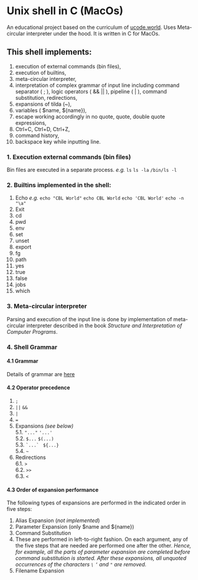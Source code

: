 # Unix shell in C (MacOs)
An educational project based on the curriculum of [ucode.world](https://ucode.world/en/).
Uses Meta-circular interpreter under the hood.
It is written in C for MacOs.

## This shell implements:
1. execution of external commands (bin files), 
2. execution of builtins,
3. meta-circular interpreter,
4. interpretation of complex grammar of input line including command separator ( ; ), logic operators ( && || ), pipeline ( | ), command substitution, redirections,
5. expansions of tilda (~),
6. variables ( $name, ${name}),
7. escape working accordingly in no quote, quote, double quote expressions,
8. Ctrl+C, Ctrl+D, Ctrl+Z,
9. command history,
10. backspace key while inputting line.

### 1. Execution external commands (bin files)
Bin files are executed in a separate process.
    _e.g._
    `ls`
    `ls -la`
    `/bin/ls -l`

### 2. Builtins implemented in the shell:
1. Echo
_e.g._ `echo "CBL World"`
    `echo CBL World`
    `echo 'CBL World'`
    `echo -n "\a"`
2. Exit
3. cd
4. pwd
5. env
6. set
7. unset
8. export
9. fg
10. path
11. yes
12. true
13. false
14. jobs
15. which

### 3. Meta-circular interpreter
Parsing and execution of the input line is done by implementation of meta-circular interpreter described in the book _Structure and Interpretation of Computer Programs_.

### 4. Shell Grammar

#### 4.1 Grammar
Details of grammar are [here](/docs/grammar.md)

#### 4.2 Operator precedence
1. `;`
2. `||`  `&&`
3. `|`
4. `=`
5. Expansions _(see below)_  
   5.1. ` "..." `  ` '...'  `  
   5.2. `$...` `$(...)`  
   5.3. `` `...` `` ` ${...}`  
   5.4. `~`  
6. Redirections  
   6.1. `>`  
   6.2. `>>`  
   6.3. `<`  

#### 4.3 Order of expansion performance
The following types of expansions are performed in the indicated order in five steps:

1. Alias Expansion (_not implemented_)
3. Parameter Expansion (only $name and ${name})
4. Command Substitution
7. These  are performed in left-to-right fashion. On each argument, any of the five steps that are needed are performed one after the other. 
_Hence, for example, all the parts of parameter expansion are completed before command substitution is started.
After these expansions, all unquoted occurrences of the characters `\` `’` and `"` are removed._
8. Filename Expansion


